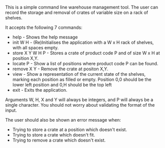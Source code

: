 This is a simple command line warehouse management tool. The user can record the storage and removal of crates of variable size on a rack of shelves.

It accepts the following 7 commands:

- help - Shows the help message
- init W H - (Re)Initialises the application with a W x H rack of shelves, with all spaces empty.
- store X Y W H P - Stores a crate of product code P and of size W x H at position X,Y.
- locate P - Show a list of positions where product code P can be found.
- remove X Y - Remove the crate at positon X,Y.
- view - Show a representation of the current state of the shelves, marking each position as filled or empty. Position 0,0 should be the lower left position and 0,H should be the top left
- exit - Exits the application.

Arguments W, H, X and Y will always be integers, and P will always be a single character. You should not worry about validating the format of the input.

The user should also be shown an error message when:

- Trying to store a crate at a position which doesn't exist.
- Trying to store a crate which doesn't fit.
- Trying to remove a crate which doesn't exist.
